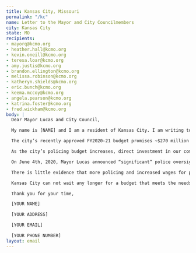 ```yaml
---
title: Kansas City, Missouri
permalink: "/kc"
name: Letter to the Mayor and City Councilmembers
city: Kansas City
state: MO
recipients:
- mayorq@kcmo.org
- heather.hall@kcmo.org
- kevin.oneill@kcmo.org
- teresa.loar@kcmo.org
- amy.justis@kcmo.org
- brandon.ellington@kcmo.org
- melissa.robinson@kcmo.org
- katheryn.shields@kcmo.org
- eric.bunch@kcmo.org
- keema.mccoy@kcmo.org
- angela.pearson@kcmo.org
- katrina.foster@kcmo.org
- fred.wickham@kcmo.org
body: |
  Dear Mayor Lucas and City Council,

  My name is [NAME] and I am a resident of Kansas City. I am writing to ask you to reallocate funds away from the KCPD and toward public resources such as healthcare services, housing, and education. I commend Mayor Lucas for de-escalating the protests in our city by removing the unnecessary and militarized police presence. Let that serve as a picture of how our city ought to operate as a whole.

  The city’s recently approved FY2020-21 budget promises ~$270 million to police alone, which is ~$50 million more than the entire budget for Neighborhoods, Housing, and Healthy Communities in this fiscal year. This year’s policing budget brings a $10.7 million increase from the previous year’s budget, an increase enabling ten new police officer positions as well as wage increases and pensions for existing officers.

  As the city’s policing budget increases, direct investment in our communities continues to be overlooked. No part of the budget was reserved for the fulfillment of Office of Tenant Advocate, a mere $1.2 million dollar budget proposal from the KC Tenants group to Mayor Lucas. This proposal, made to fulfill the Tenants Bill of Rights passed by the mayor and city council in December 2019, was seemingly ignored in the city’s budget. This is but one example of the way that police funding interferes with and blocks the allocation of funds back into our communities, as a result perpetuating racial and economic inequality in Kansas City.

  On June 4th, 2020, Mayor Lucas announced “significant” police oversight measures. While these measures indicate that the mayor and city council are open to hearing the demands of the people, the measures themselves do not address the issue of police department overfunding in the city’s FY2020-21 budget.

  There is little evidence that more policing and increased wages for police officers correlates to safer communities. Investment in the police does not equal an investment in communities. To truly help our citizens, I would like to see an immediate reconsideration and revision of police funding in our city so that we might begin to adequately invest in housing, jobs, youth programs, restorative justice, and mental health workers to keep the community safe.

  Kansas City can not wait any longer for a budget that meets the needs of its residents. The only way to achieve this is to take immediate steps to defund the police department.

  Thank you for your time,

  [YOUR NAME]

  [YOUR ADDRESS]

  [YOUR EMAIL]

  [YOUR PHONE NUMBER]
layout: email
---
```


